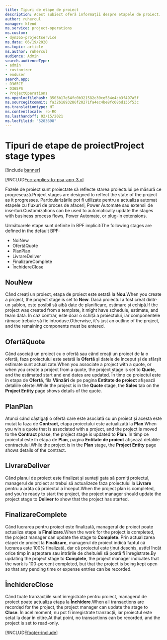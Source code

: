 ```yaml
---
title: Tipuri de etape de proiect
description: Acest subiect oferă informații despre etapele de proiect.
author: ruhercul
manager: kfend
ms.service: project-operations
ms.custom:
- dyn365-projectservice
ms.date: 06/19/2020
ms.topic: article
ms.author: ruhercul
audience: Admin
search.audienceType:
- admin
- customizer
- enduser
search.app:
- D365CE
- D365PS
- ProjectOperations
ms.openlocfilehash: 3503b17e54fc0b321582c30ce534e4cb3f497a5f
ms.sourcegitcommit: fa32b1893286f20271fa4ec4be8fc68bd135f53c
ms.translationtype: HT
ms.contentlocale: ro-RO
ms.lasthandoff: 02/15/2021
ms.locfileid: "5283698"
---
```

# <a name="project-stage-types"></a><span data-ttu-id="a18f3-103">Tipuri de etape de proiect</span><span class="sxs-lookup"><span data-stu-id="a18f3-103">Project stage types</span></span> 

[!include [banner](../includes/psa-now-project-operations.md)]

[!INCLUDE[cc-applies-to-psa-app-3.x](../includes/cc-applies-to-psa-app-3x.md)]

<span data-ttu-id="a18f3-104">Fazele de proiect sunt proiectate să reflecte starea proiectului pe măsură ce progresează.</span><span class="sxs-lookup"><span data-stu-id="a18f3-104">Project stages are designed to reflect the state of the project as it progresses.</span></span> <span data-ttu-id="a18f3-105">Particularizările pot fi utilizate pentru a actualiza automat etapele cu fluxuri de proces de afaceri, Power Automate sau extensii de inserturi.</span><span class="sxs-lookup"><span data-stu-id="a18f3-105">Customizations can be used to automatically update the stages with business process flows, Power Automate, or plug-in extensions.</span></span>

<span data-ttu-id="a18f3-106">Următoarele etape sunt definite în BPF implicit:</span><span class="sxs-lookup"><span data-stu-id="a18f3-106">The following stages are defined in the default BPF:</span></span>

- <span data-ttu-id="a18f3-107">Noi</span><span class="sxs-lookup"><span data-stu-id="a18f3-107">New</span></span>
- <span data-ttu-id="a18f3-108">Ofertă</span><span class="sxs-lookup"><span data-stu-id="a18f3-108">Quote</span></span>
- <span data-ttu-id="a18f3-109">Plan</span><span class="sxs-lookup"><span data-stu-id="a18f3-109">Plan</span></span>
- <span data-ttu-id="a18f3-110">Livrare</span><span class="sxs-lookup"><span data-stu-id="a18f3-110">Deliver</span></span>
- <span data-ttu-id="a18f3-111">Finalizare</span><span class="sxs-lookup"><span data-stu-id="a18f3-111">Complete</span></span>
- <span data-ttu-id="a18f3-112">Închidere</span><span class="sxs-lookup"><span data-stu-id="a18f3-112">Close</span></span> 

## <a name="new"></a><span data-ttu-id="a18f3-113">Nou</span><span class="sxs-lookup"><span data-stu-id="a18f3-113">New</span></span>

<span data-ttu-id="a18f3-114">Când creați un proiect, etapa de proiect este setată la **Nou**.</span><span class="sxs-lookup"><span data-stu-id="a18f3-114">When you create a project, the project stage is set to **New**.</span></span> <span data-ttu-id="a18f3-115">Dacă proiectul a fost creat dintr-un șablon, este posibil să aibă date de planificare, estimare și echipă.</span><span class="sxs-lookup"><span data-stu-id="a18f3-115">If the project was created from a template, it might have schedule, estimate, and team data.</span></span> <span data-ttu-id="a18f3-116">În caz contrar, este doar o schiță a proiectului, iar componentele rămase trebuie să fie introduse.</span><span class="sxs-lookup"><span data-stu-id="a18f3-116">Otherwise, it's just an outline of the project, and the remaining components must be entered.</span></span>

## <a name="quote"></a><span data-ttu-id="a18f3-117">Ofertă</span><span class="sxs-lookup"><span data-stu-id="a18f3-117">Quote</span></span>

<span data-ttu-id="a18f3-118">Când asociați un proiect cu o ofertă sau când creați un proiect de la o ofertă, faza proiectului este setată la **Ofertă** și datele de început și de sfârșit estimate sunt actualizate.</span><span class="sxs-lookup"><span data-stu-id="a18f3-118">When you associate a project with a quote, or when you create a project from a quote, the project stage is set to **Quote**, and the estimated start and end dates are updated.</span></span> <span data-ttu-id="a18f3-119">În timp ce proiectul este în etapa de **Ofertă**, fila **Vânzări** de pe pagina **Entitate de proiect** afișează detaliile ofertei.</span><span class="sxs-lookup"><span data-stu-id="a18f3-119">While the project is in the **Quote** stage, the **Sales** tab on the **Project Entity** page shows details of the quote.</span></span>

## <a name="plan"></a><span data-ttu-id="a18f3-120">Plan</span><span class="sxs-lookup"><span data-stu-id="a18f3-120">Plan</span></span>

<span data-ttu-id="a18f3-121">Atunci când câștigați o ofertă care este asociată cu un proiect și acesta este mutat la faza de **Contract**, etapa proiectului este actualizată la **Plan**.</span><span class="sxs-lookup"><span data-stu-id="a18f3-121">When you win a quote that is associated with a project, and the project is moved to the **Contract** phase, the project stage is updated to **Plan**.</span></span> <span data-ttu-id="a18f3-122">În timp ce proiectul este în etapa de **Plan**, pagina **Entitate de proiect** afișează detaliile contractului.</span><span class="sxs-lookup"><span data-stu-id="a18f3-122">While the project is in the **Plan** stage, the **Project Entity** page shows details of the contract.</span></span>

## <a name="deliver"></a><span data-ttu-id="a18f3-123">Livrare</span><span class="sxs-lookup"><span data-stu-id="a18f3-123">Deliver</span></span>

<span data-ttu-id="a18f3-124">Când planul de proiect este finalizat și sunteți gata să porniți proiectul, managerul de proiect ar trebui să actualizeze faza proiectului la **Livrare** pentru a arăta că proiectul a început.</span><span class="sxs-lookup"><span data-stu-id="a18f3-124">When the project plan is completed, and you're ready to start the project, the project manager should update the project stage to **Deliver** to show that the project has started.</span></span>

## <a name="complete"></a><span data-ttu-id="a18f3-125">Finalizare</span><span class="sxs-lookup"><span data-stu-id="a18f3-125">Complete</span></span> 

<span data-ttu-id="a18f3-126">Când lucrarea pentru proiect este finalizată, managerul de proiect poate actualiza etapa la **Finalizare**.</span><span class="sxs-lookup"><span data-stu-id="a18f3-126">When the work for the project is completed, the project manager can update the stage to **Complete**.</span></span> <span data-ttu-id="a18f3-127">Prin actualizarea etapei de proiect la **Finalizare**, managerul de proiect indică faptul că lucrarea este 100% finalizată, dar că proiectul este ținut deschis, astfel încât orice timp în așteptare sau intrările de cheltuieli să poată fi înregistrate.</span><span class="sxs-lookup"><span data-stu-id="a18f3-127">By updating the project stage to **Complete**, the project manager indicates that the work is 100-percent completed, but that the project is being kept open so that any pending time or expense entries can be recorded.</span></span>

## <a name="close"></a><span data-ttu-id="a18f3-128">Închidere</span><span class="sxs-lookup"><span data-stu-id="a18f3-128">Close</span></span>

<span data-ttu-id="a18f3-129">Când toate tranzacțiile sunt înregistrate pentru proiect, managerul de proiect poate actualiza etapa la **Închidere**.</span><span class="sxs-lookup"><span data-stu-id="a18f3-129">When all transactions are recorded for the project, the project manager can update the stage to **Close**.</span></span> <span data-ttu-id="a18f3-130">În acel moment, nu pot fi înregistrate tranzacții, iar proiectul este setat la doar în citire.</span><span class="sxs-lookup"><span data-stu-id="a18f3-130">At that point, no transactions can be recorded, and the project is set to read-only.</span></span>


[!INCLUDE[footer-include](../includes/footer-banner.md)]